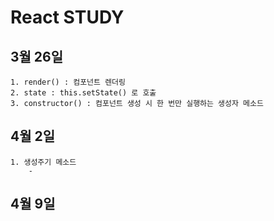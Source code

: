 # React STUDY

## 3월 26일
    1. render() : 컴포넌트 렌더링
    2. state : this.setState() 로 호출
    3. constructor() : 컴포넌트 생성 시 한 번만 실행하는 생성자 메소드

## 4월 2일
    1. 생성주기 메소드
        - 

## 4월 9일